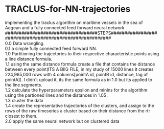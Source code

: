 # TRACLUS-for-NN-trajectories
implementing the traclus algorithm on maritime vessels in the sea of Aegean and a fully connected feed forward neural network<br>
##################################STEPS########################################################<br>
0.0 Data wrangling.<br>
0.1 a simple fully connected feed forward NN.<br>
1.0 Partitioning the trajectories to their respective characteristic points using a line distance formula.<br>
1.1 using the same distance formula create a file that contains the distance between every point(ITS A BIIG FILE, in my study of 15000 lines it creates 224,985,000 rows with 4 columns[pointA id, pointB id, distance, tag of pointA]). I didn`t upload it, its the same formula as in 1.0 but its applied to the line segments.<br>
1.2 calculate the hyperparameters epsilon and minlns for the algorithm using the partioned lines and the distances in 1.05 .<br>
1.3 cluster the data<br>
1.4 create the representative trajectories of the clusters, and assign to the rows of the raw timeseries a cluster based on their distance from the rtr closest to them.<br>
2.0 apply the same neural network but on clustered data<br>
